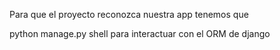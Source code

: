 Para que el proyecto reconozca nuestra app tenemos que 

python manage.py shell para interactuar con el ORM de django 